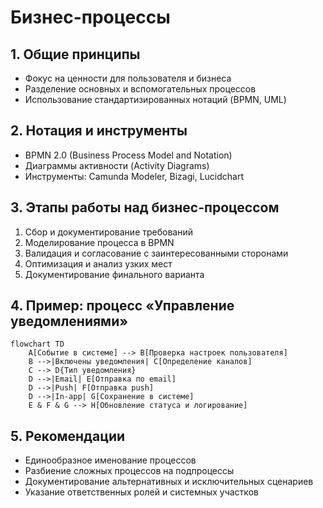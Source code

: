 # Бизнес-процессы

## 1. Общие принципы

- Фокус на ценности для пользователя и бизнеса
- Разделение основных и вспомогательных процессов
- Использование стандартизированных нотаций (BPMN, UML)

## 2. Нотация и инструменты

- BPMN 2.0 (Business Process Model and Notation)
- Диаграммы активности (Activity Diagrams)
- Инструменты: Camunda Modeler, Bizagi, Lucidchart

## 3. Этапы работы над бизнес-процессом

1. Сбор и документирование требований
2. Моделирование процесса в BPMN
3. Валидация и согласование с заинтересованными сторонами
4. Оптимизация и анализ узких мест
5. Документирование финального варианта

## 4. Пример: процесс «Управление уведомлениями»

```mermaid
flowchart TD
    A[Событие в системе] --> B[Проверка настроек пользователя]
    B -->|Включены уведомления| C[Определение каналов]
    C --> D{Тип уведомления}
    D -->|Email| E[Отправка по email]
    D -->|Push| F[Отправка push]
    D -->|In-app| G[Сохранение в системе]
    E & F & G --> H[Обновление статуса и логирование]
```

## 5. Рекомендации

- Единообразное именование процессов
- Разбиение сложных процессов на подпроцессы
- Документирование альтернативных и исключительных сценариев
- Указание ответственных ролей и системных участков
